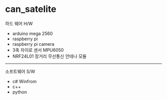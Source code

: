 # can_satelite
하드 웨어 H/W<br>

<ul>
  <li>arduino mega 2560</li> 
  <li>raspberry pi</li> 
  <li>raspberry pi camera</li>
  <li>3축 자이로 센서 MPU6050</li> 
  <li>NRF24L01 장거리 무선통신 안테나 모듈</li>
</ul>

<hr>

소프트웨어 S/W

<ul>
  <li>c# Winfrom </li>  
  <li>c++</li>
  <li>python</li>
</ul>
